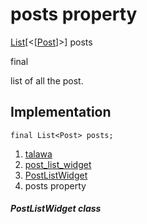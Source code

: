 
<div>

# posts property

</div>


[List](https://api.flutter.dev/flutter/dart-core/List-class.html)[\<[[Post](../../models_post_post_model/Post-class.html)]\>]
posts


final




list of all the post.



## Implementation

``` language-dart
final List<Post> posts;
```







1.  [talawa](../../index.html)
2.  [post_list_widget](../../widgets_post_list_widget/)
3.  [PostListWidget](../../widgets_post_list_widget/PostListWidget-class.html)
4.  posts property

##### PostListWidget class







